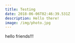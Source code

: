 ```yaml
---
title: Testing
date: 2018-06-06T02:46:39.531Z
description: Hello there!
image: /img/photo.jpg
---
```

hello friends!!!
